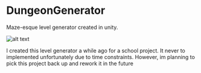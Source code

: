 # DungeonGenerator
Maze-esque level generator created in unity.

![alt text](https://github.com/Kewol/DungeonGenerator/blob/master/Images/image_1.PNG "image 1")

I created this level generator a while ago for a school project.
It never to implemented unfortunately due to time constraints. However, im planning to pick this project back up and rework it in the future

